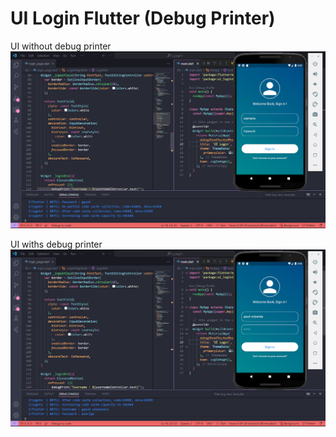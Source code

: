 # UI Login Flutter (Debug Printer)

UI without debug printer
![Ui Login Debug Printer1](ui_login1.png)

UI withs debug printer
![Ui Login Debug Printer2](ui_login2.png)
